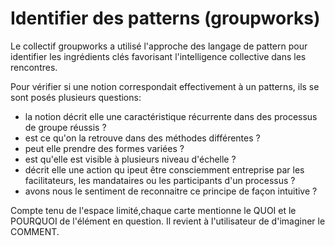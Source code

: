 # Identifier des patterns (groupworks)

Le collectif groupworks a utilisé l'approche des langage de pattern pour identifier les ingrédients clés favorisant l'intelligence collective dans les rencontres. 

Pour vérifier si une notion correspondait effectivement à un patterns, ils se sont posés plusieurs questions:

- la notion décrit elle une caractéristique récurrente dans des processus de groupe réussis ?
- est ce qu'on la retrouve dans des méthodes différentes ?
- peut elle prendre des formes variées ?
- est qu'elle est visible à plusieurs niveau d'échelle ?
- décrit elle une action qu ipeut être consciemment entreprise par les facilitateurs, les mandataires ou les participants d'un processus ?
- avons nous le sentiment de reconnaitre ce principe de façon intuitive ?

Compte tenu de l'espace limité,chaque carte mentionne le QUOI et le POURQUOI de l'élément en question. Il revient à l'utilisateur de d'imaginer le COMMENT.


